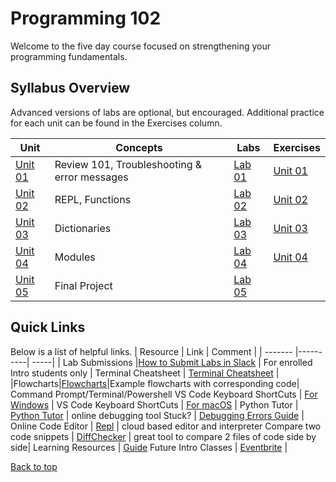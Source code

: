 # Programming 102 <a id="top"></a>

Welcome to the five day course focused on strengthening your programming fundamentals.

## Syllabus Overview

Advanced versions of labs are optional, but encouraged. Additional practice for each unit can be found in the Exercises column.

| Unit | Concepts | Labs | Exercises |
| ---- | -------- | -----| --------- |
| [Unit 01](https://github.com/PdxCodeGuild/Programming102/blob/master/units/unit1.md) | Review 101, Troubleshooting & error messages |   [Lab 01](https://github.com/PdxCodeGuild/Programming102/blob/master/labs/lab1.md)                | [Unit 01](practice/unit_1) |
| [Unit 02](https://github.com/PdxCodeGuild/Programming102/blob/master/units/unit2.md) | REPL, Functions                              |              [Lab 02](https://github.com/PdxCodeGuild/Programming102/blob/master/labs/lab2.md)      | [Unit 02](practice/unit_2)| 
| [Unit 03](https://github.com/PdxCodeGuild/Programming102/blob/master/units/unit3.md) | Dictionaries                                 |         [Lab 03](https://github.com/PdxCodeGuild/Programming102/blob/master/labs/lab3.md)           | [Unit 03](practice/unit_3)| 
| [Unit 04](https://github.com/PdxCodeGuild/Programming102/blob/master/units/unit4.md) | Modules                                      | [Lab 04](https://github.com/PdxCodeGuild/Programming102/blob/master/labs/lab4.md) | [Unit 04](practice/unit_4/exercise_1.md) |
| [Unit 05](https://github.com/PdxCodeGuild/Programming102/blob/master/units/unit5.md) | Final Project                                                                        | [Lab 05](https://github.com/PdxCodeGuild/Programming102/blob/master/labs/lab5.md) | 

## Quick Links

Below is a list of helpful links.
| Resource | Link | Comment |
| ------- |----------| -----|
| Lab Submissions |[How to Submit Labs in Slack](/docs/slack.md) | For enrolled Intro students only |
Terminal Cheatsheet | [Terminal Cheatsheet](/docs/terminal_cheatsheet.md) |
|Flowcharts|[Flowcharts](/docs/flowcharts/)|Example flowcharts with corresponding code| Command Prompt/Terminal/Powershell
VS Code Keyboard ShortCuts | [For Windows](https://code.visualstudio.com/shortcuts/keyboard-shortcuts-windows.pdf) |
VS Code Keyboard ShortCuts | [For macOS](https://code.visualstudio.com/shortcuts/keyboard-shortcuts-macos.pdf) |
Python Tutor | [Python Tutor](http://pythontutor.com/visualize.html#mode=edit) | online debugging tool
Stuck? | [Debugging Errors Guide](https://github.com/PdxCodeGuild/IntroToProgramming/blob/master/documentation/troubleshooting.md) |
Online Code Editor | [Repl](https://repl.it) | cloud based editor and interpreter
Compare two code snippets | [DiffChecker](https://www.diffchecker.com/) | great tool to compare 2 files of code side by side|
Learning Resources | [Guide](https://github.com/PdxCodeGuild/IntroToProgramming/blob/master/documentation/resources.md)
Future Intro Classes | [Eventbrite](https://www.eventbrite.com/o/pdx-code-guild-17959456298) |


[Back to top](#top)
